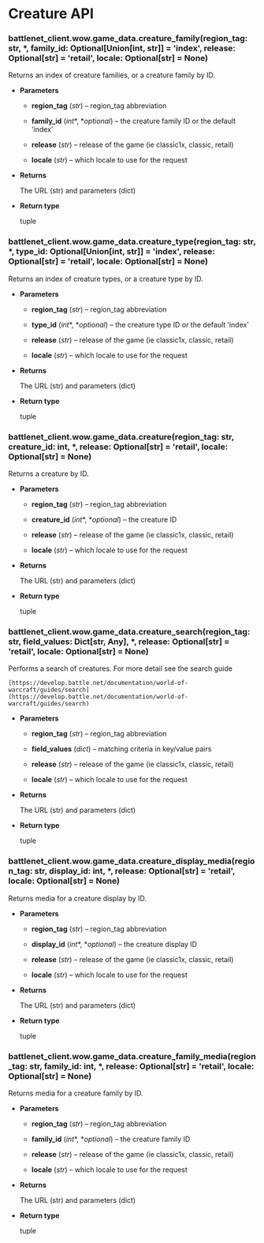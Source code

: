 # Creature API


### battlenet_client.wow.game_data.creature_family(region_tag: str, \*, family_id: Optional[Union[int, str]] = 'index', release: Optional[str] = 'retail', locale: Optional[str] = None)
Returns an index of creature families, or a creature family by ID.


* **Parameters**


    * **region_tag** (*str*) – region_tag abbreviation


    * **family_id** (*int**, **optional*) – the creature family ID or the default ‘index’


    * **release** (*str*) – release of the game (ie classic1x, classic, retail)


    * **locale** (*str*) – which locale to use for the request



* **Returns**

    The URL (str) and parameters (dict)



* **Return type**

    tuple



### battlenet_client.wow.game_data.creature_type(region_tag: str, \*, type_id: Optional[Union[int, str]] = 'index', release: Optional[str] = 'retail', locale: Optional[str] = None)
Returns an index of creature types, or a creature type by ID.


* **Parameters**


    * **region_tag** (*str*) – region_tag abbreviation


    * **type_id** (*int**, **optional*) – the creature type ID or the default ‘index’


    * **release** (*str*) – release of the game (ie classic1x, classic, retail)


    * **locale** (*str*) – which locale to use for the request



* **Returns**

    The URL (str) and parameters (dict)



* **Return type**

    tuple



### battlenet_client.wow.game_data.creature(region_tag: str, creature_id: int, \*, release: Optional[str] = 'retail', locale: Optional[str] = None)
Returns a creature by ID.


* **Parameters**


    * **region_tag** (*str*) – region_tag abbreviation


    * **creature_id** (*int**, **optional*) – the creature ID


    * **release** (*str*) – release of the game (ie classic1x, classic, retail)


    * **locale** (*str*) – which locale to use for the request



* **Returns**

    The URL (str) and parameters (dict)



* **Return type**

    tuple



### battlenet_client.wow.game_data.creature_search(region_tag: str, field_values: Dict[str, Any], \*, release: Optional[str] = 'retail', locale: Optional[str] = None)
Performs a search of creatures. For more detail see the search guide

    [https://develop.battle.net/documentation/world-of-warcraft/guides/search](https://develop.battle.net/documentation/world-of-warcraft/guides/search)


* **Parameters**


    * **region_tag** (*str*) – region_tag abbreviation


    * **field_values** (*dict*) – matching criteria in key/value pairs


    * **release** (*str*) – release of the game (ie classic1x, classic, retail)


    * **locale** (*str*) – which locale to use for the request



* **Returns**

    The URL (str) and parameters (dict)



* **Return type**

    tuple



### battlenet_client.wow.game_data.creature_display_media(region_tag: str, display_id: int, \*, release: Optional[str] = 'retail', locale: Optional[str] = None)
Returns media for a creature display by ID.


* **Parameters**


    * **region_tag** (*str*) – region_tag abbreviation


    * **display_id** (*int**, **optional*) – the creature display ID


    * **release** (*str*) – release of the game (ie classic1x, classic, retail)


    * **locale** (*str*) – which locale to use for the request



* **Returns**

    The URL (str) and parameters (dict)



* **Return type**

    tuple



### battlenet_client.wow.game_data.creature_family_media(region_tag: str, family_id: int, \*, release: Optional[str] = 'retail', locale: Optional[str] = None)
Returns media for a creature family by ID.


* **Parameters**


    * **region_tag** (*str*) – region_tag abbreviation


    * **family_id** (*int**, **optional*) – the creature family ID


    * **release** (*str*) – release of the game (ie classic1x, classic, retail)


    * **locale** (*str*) – which locale to use for the request



* **Returns**

    The URL (str) and parameters (dict)



* **Return type**

    tuple
